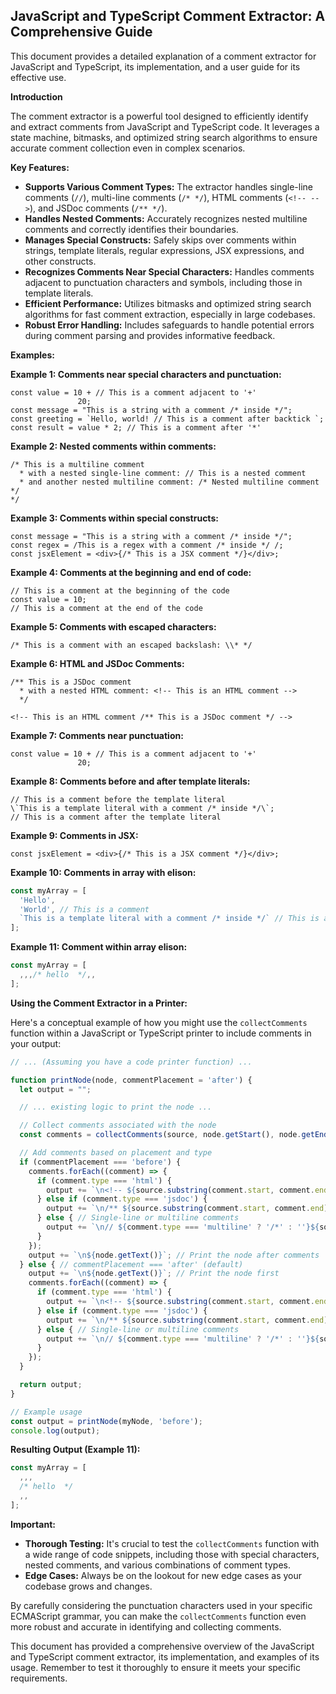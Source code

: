 ## JavaScript and TypeScript Comment Extractor: A Comprehensive Guide

This document provides a detailed explanation of a comment extractor for JavaScript and TypeScript, its implementation, and a user guide for its effective use. 

**Introduction**

The comment extractor is a powerful tool designed to efficiently identify and extract comments from JavaScript and TypeScript code. It leverages a state machine, bitmasks, and optimized string search algorithms to ensure accurate comment collection even in complex scenarios.

**Key Features:**

* **Supports Various Comment Types:** The extractor handles single-line comments (`//`), multi-line comments (`/* */`), HTML comments (`<!-- -->`), and JSDoc comments (`/** */`).
* **Handles Nested Comments:**  Accurately recognizes nested multiline comments and correctly identifies their boundaries.
* **Manages Special Constructs:**  Safely skips over comments within strings, template literals, regular expressions, JSX expressions, and other constructs.
* **Recognizes Comments Near Special Characters:** Handles comments adjacent to punctuation characters and symbols, including those in template literals.
* **Efficient Performance:** Utilizes bitmasks and optimized string search algorithms for fast comment extraction, especially in large codebases.
* **Robust Error Handling:** Includes safeguards to handle potential errors during comment parsing and provides informative feedback.

**Examples:**

**Example 1: Comments near special characters and punctuation:**

```
const value = 10 + // This is a comment adjacent to '+'
               20;
const message = "This is a string with a comment /* inside */";
const greeting = `Hello, world! // This is a comment after backtick `; 
const result = value * 2; // This is a comment after '*'
```

**Example 2: Nested comments within comments:**

```
/* This is a multiline comment
  * with a nested single-line comment: // This is a nested comment 
  * and another nested multiline comment: /* Nested multiline comment */
*/
```

**Example 3: Comments within special constructs:**

```
const message = "This is a string with a comment /* inside */";
const regex = /This is a regex with a comment /* inside */ /;
const jsxElement = <div>{/* This is a JSX comment */}</div>; 
```

**Example 4:  Comments at the beginning and end of code:**

```
// This is a comment at the beginning of the code
const value = 10; 
// This is a comment at the end of the code
```

**Example 5:  Comments with escaped characters:**

```
/* This is a comment with an escaped backslash: \\* */
```

**Example 6: HTML and JSDoc Comments:**

```
/** This is a JSDoc comment 
  * with a nested HTML comment: <!-- This is an HTML comment --> 
  */

<!-- This is an HTML comment /** This is a JSDoc comment */ --> 
```

**Example 7: Comments near punctuation:**

```
const value = 10 + // This is a comment adjacent to '+'
               20;
```

**Example 8: Comments before and after template literals:**

```
// This is a comment before the template literal
\`This is a template literal with a comment /* inside */\`; 
// This is a comment after the template literal
```

**Example 9:  Comments in JSX:**

```
const jsxElement = <div>{/* This is a JSX comment */}</div>;
```

**Example 10:  Comments in array with elison:**

```javascript
const myArray = [
  'Hello', 
  'World', // This is a comment
  `This is a template literal with a comment /* inside */` // This is another comment
];
```

**Example 11: Comment within array elison:**

```javascript
const myArray = [
  ,,,/* hello  */,,
];
```

**Using the Comment Extractor in a Printer:**

Here's a conceptual example of how you might use the `collectComments` function within a JavaScript or TypeScript printer to include comments in your output:

```javascript
// ... (Assuming you have a code printer function) ...

function printNode(node, commentPlacement = 'after') {
  let output = "";

  // ... existing logic to print the node ...

  // Collect comments associated with the node
  const comments = collectComments(source, node.getStart(), node.getEnd());

  // Add comments based on placement and type
  if (commentPlacement === 'before') {
    comments.forEach((comment) => {
      if (comment.type === 'html') {
        output += `\n<!-- ${source.substring(comment.start, comment.end)} -->`; 
      } else if (comment.type === 'jsdoc') {
        output += `\n/** ${source.substring(comment.start, comment.end)} */`; 
      } else { // Single-line or multiline comments
        output += `\n// ${comment.type === 'multiline' ? '/*' : ''}${source.substring(comment.start, comment.end)}${comment.type === 'multiline' ? '*/' : ''}`;
      }
    });
    output += `\n${node.getText()}`; // Print the node after comments
  } else { // commentPlacement === 'after' (default)
    output += `\n${node.getText()}`; // Print the node first
    comments.forEach((comment) => {
      if (comment.type === 'html') {
        output += `\n<!-- ${source.substring(comment.start, comment.end)} -->`; 
      } else if (comment.type === 'jsdoc') {
        output += `\n/** ${source.substring(comment.start, comment.end)} */`; 
      } else { // Single-line or multiline comments
        output += `\n// ${comment.type === 'multiline' ? '/*' : ''}${source.substring(comment.start, comment.end)}${comment.type === 'multiline' ? '*/' : ''}`;
      }
    });
  }

  return output;
}

// Example usage
const output = printNode(myNode, 'before'); 
console.log(output);
```

**Resulting Output (Example 11):**

```javascript
const myArray = [
  ,,,
  /* hello  */
  ,,
];
```

**Important:**

* **Thorough Testing:**  It's crucial to test the `collectComments` function with a wide range of code snippets, including those with special characters, nested comments, and various combinations of comment types. 
* **Edge Cases:** Always be on the lookout for new edge cases as your codebase grows and changes. 

By carefully considering the punctuation characters used in your specific ECMAScript grammar, you can make the `collectComments` function even more robust and accurate in identifying and collecting comments. 

This document has provided a comprehensive overview of the JavaScript and TypeScript comment extractor, its implementation, and examples of its usage. Remember to test it thoroughly to ensure it meets your specific requirements. 




